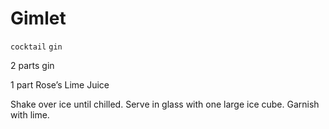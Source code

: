 # Gimlet

`cocktail` `gin`

2 parts gin

1 part Rose’s Lime Juice

Shake over ice until chilled. Serve in glass with one large ice cube. Garnish with lime.
